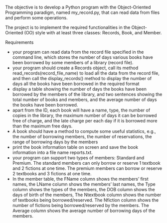 The objective is to develop a Python program with the Object-Oriented Programming paradigm, named my_record.py, that can read data from files and perform some operations.

The project is to implement the required functionalities in the Object-Oriented (OO) style with at least three classes: Records, Book, and Member.

Requirements

* your program can read data from the record file specified in the command line, which stores the number of days various books have been borrowed by some members of a library (record file).
* your program should create a Records object, call its method read_records(record_file_name) to load all the data from the record file, and then call the display_records() method to display the number of days all the books have been borrowed in the required format
* display a table showing the number of days the books have been borrowed by the members of the library, and two sentences showing the total number of books and members, and the average number of days the books have been borrowed.
* apart from the ID, each book will have a name, type, the number of copies in the library, the maximum number of days it can be borrowed free of charge, and the late charge per each day if it is borrowed more than the maximum free days.
* A book should have a method to compute some useful statistics, e.g., the number of borrowing members, the number of reservations, the range of borrowing days by the members
* print the book information table on screen and save the book information into a file name reports.txt.
* your program can support two types of members: Standard and Premium. The standard members can only borrow or reserve 1 textbook and 2 fictions at one time. The premium members can borrow or reserve 2 textbooks and 3 fictions at one time.
* In the member table, the FName column shows the members’ first names, the LName column shows the members’ last names, the Type column shows the types of the members, the DOB column shows the days of birth of the members, The Ntextbook column shows the number of textbooks being borrowed/reserved. The Nfiction column shows the number of fictions being borrowed/reserved by the members. The Average column shows the average number of borrowing days of the members.  
